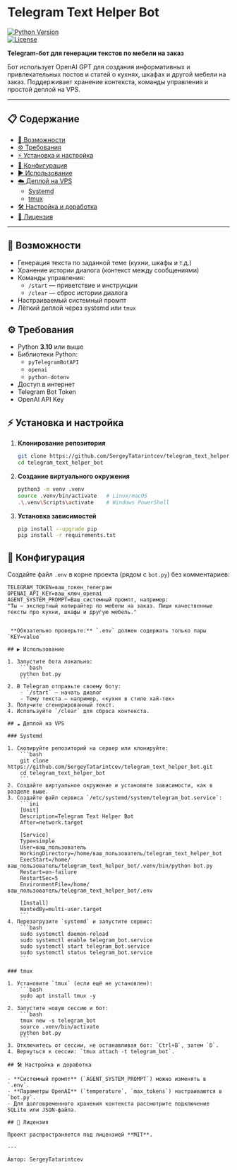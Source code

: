 # Telegram Text Helper Bot

[![Python Version](https://img.shields.io/badge/python-3.10%2B-blue.svg)](#)  
[![License](https://img.shields.io/badge/license-MIT-green.svg)](#)

**Telegram-бот для генерации текстов по мебели на заказ**

Бот использует OpenAI GPT для создания информативных и привлекательных постов и статей о кухнях, шкафах и другой мебели на заказ. Поддерживает хранение контекста, команды управления и простой деплой на VPS.

---

## 📋 Содержание

- [🚀 Возможности](#-возможности)
- [⚙️ Требования](#️-требования)
- [⚡ Установка и настройка](#-установка-и-настройка)
- [🔧 Конфигурация](#-конфигурация)
- [▶️ Использование](#️-использование)
- [☁️ Деплой на VPS](#️-деплой-на-vps)
  - [Systemd](#systemd)
  - [tmux](#tmux)
- [🛠️ Настройка и доработка](#️-настройка-и-доработка)
- [📝 Лицензия](#-лицензия)

---

## 🚀 Возможности

- Генерация текста по заданной теме (кухни, шкафы и т.д.)  
- Хранение истории диалога (контекст между сообщениями)  
- Команды управления:  
  - `/start` — приветствие и инструкции  
  - `/clear` — сброс истории диалога  
- Настраиваемый системный промпт  
- Лёгкий деплой через systemd или `tmux`

## ⚙️ Требования

- Python **3.10** или выше  
- Библиотеки Python:
  - `pyTelegramBotAPI`
  - `openai`
  - `python-dotenv`
- Доступ в интернет  
- Telegram Bot Token  
- OpenAI API Key

## ⚡ Установка и настройка

1. **Клонирование репозитория**
    ```bash
    git clone https://github.com/SergeyTatarintcev/telegram_text_helper_bot.git
    cd telegram_text_helper_bot
    ```
2. **Создание виртуального окружения**
    ```bash
    python3 -m venv .venv
    source .venv/bin/activate   # Linux/macOS
    .\.venv\Scripts\activate    # Windows PowerShell
    ```
3. **Установка зависимостей**
    ```bash
    pip install --upgrade pip
    pip install -r requirements.txt
    ```

## 🔧 Конфигурация

Создайте файл `.env` в корне проекта (рядом с `bot.py`) без комментариев:

```dotenv
TELEGRAM_TOKEN=ваш_токен_телеграм
OPENAI_API_KEY=ваш_ключ_openai
AGENT_SYSTEM_PROMPT=Ваш системный промпт, например:
"Ты — экспертный копирайтер по мебели на заказ. Пиши качественные тексты про кухни, шкафы и другую мебель."


 **Обязательно проверьте:** `.env` должен содержать только пары `KEY=value`

## ▶️ Использование

1. Запустите бота локально:
    ```bash
    python bot.py
    ```
2. В Telegram отправьте своему боту:
    - `/start` — начать диалог  
    - Тему текста — например, «кухня в стиле хай-тек»  
3. Получите сгенерированный текст.  
4. Используйте `/clear` для сброса контекста.

## ☁️ Деплой на VPS

### Systemd

1. Скопируйте репозиторий на сервер или клонируйте:
    ```bash
    git clone https://github.com/SergeyTatarintcev/telegram_text_helper_bot.git
    cd telegram_text_helper_bot
    ```
2. Создайте виртуальное окружение и установите зависимости, как в разделе выше.  
3. Создайте файл сервиса `/etc/systemd/system/telegram_bot.service`:
    ```ini
    [Unit]
    Description=Telegram Text Helper Bot
    After=network.target

    [Service]
    Type=simple
    User=ваш_пользователь
    WorkingDirectory=/home/ваш_пользователь/telegram_text_helper_bot
    ExecStart=/home/ваш_пользователь/telegram_text_helper_bot/.venv/bin/python bot.py
    Restart=on-failure
    RestartSec=5
    EnvironmentFile=/home/ваш_пользователь/telegram_text_helper_bot/.env

    [Install]
    WantedBy=multi-user.target
    ```
4. Перезагрузите `systemd` и запустите сервис:
    ```bash
    sudo systemctl daemon-reload
    sudo systemctl enable telegram_bot.service
    sudo systemctl start telegram_bot.service
    sudo systemctl status telegram_bot.service
    ```

### tmux

1. Установите `tmux` (если ещё не установлен):
    ```bash
    sudo apt install tmux -y
    ```
2. Запустите новую сессию и бот:
    ```bash
    tmux new -s telegram_bot
    source .venv/bin/activate
    python bot.py
    ```
3. Отключитесь от сессии, не останавливая бот: `Ctrl+B`, затем `D`.  
4. Вернуться к сессии: `tmux attach -t telegram_bot`.

## 🛠️ Настройка и доработка

- **Системный промпт** (`AGENT_SYSTEM_PROMPT`) можно изменять в `.env`.  
- **Параметры OpenAI** (`temperature`, `max_tokens`) настраиваются в `bot.py`.  
- Для долговременного хранения контекста рассмотрите подключение SQLite или JSON-файла.

## 📝 Лицензия

Проект распространяется под лицензией **MIT**.

---

Автор: SergeyTatarintcev